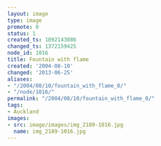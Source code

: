 ```yaml
---
layout: image
type: image
promote: 0
status: 1
created_ts: 1092143086
changed_ts: 1372159425
node_id: 1016
title: Fountain with flame
created: '2004-08-10'
changed: '2013-06-25'
aliases:
- "/2004/08/10/fountain_with_flame_0/"
- "/node/1016/"
permalink: "/2004/08/10/fountain_with_flame_0/"
tags:
- Auckland
images:
- src: image/images/img_2189-1016.jpg
  name: img_2189-1016.jpg
---
```


